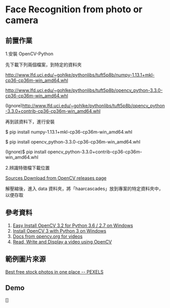 # Face Recognition from photo or camera

## 前置作業
1.安裝 OpenCV-Python

先下載下列兩個檔案，到特定的資料夾

http://www.lfd.uci.edu/~gohlke/pythonlibs/tuft5p8b/numpy-1.13.1+mkl-cp36-cp36m-win_amd64.whl

http://www.lfd.uci.edu/~gohlke/pythonlibs/tuft5p8b/opencv_python-3.3.0-cp36-cp36m-win_amd64.whl

(Ignore)http://www.lfd.uci.edu/~gohlke/pythonlibs/tuft5p8b/opencv_python-3.3.0+contrib-cp36-cp36m-win_amd64.whl


再到該資料下，進行安裝

$ pip install numpy-1.13.1+mkl-cp36-cp36m-win_amd64.whl

$ pip install opencv_python-3.3.0-cp36-cp36m-win_amd64.whl

(Ignore)$ pip install opencv_python-3.3.0+contrib-cp36-cp36m-win_amd64.whl


2.辨識特徵檔下載位置

[Sources Download from OpenCV releases page](http://opencv.org/releases.html "Sources Download from OpenCV releases page")

解壓縮後，進入 data 資料夾，將「haarcascades」放到專案的特定資料夾中，以便存取

## 參考資料
1. [Easy Install OpenCV 3.2 for Python 3.6 / 2.7 on Windows](https://www.scivision.co/install-opencv-python-windows/ "Easy Install OpenCV 3.2 for Python 3.6 / 2.7 on Windows")
2. [Install OpenCV 3 with Python 3 on Windows](https://www.solarianprogrammer.com/2016/09/17/install-opencv-3-with-python-3-on-windows/ "Install OpenCV 3 with Python 3 on Windows")
3. [Docs from opencv.org for videos](http://docs.opencv.org/3.0-beta/doc/py_tutorials/py_gui/py_video_display/py_video_display.html "Docs from opencv.org for videos")
4. [Read, Write and Display a video using OpenCV](https://www.learnopencv.com/read-write-and-display-a-video-using-opencv-cpp-python/ "Read, Write and Display a video using OpenCV")

## 範例圖片來源
[Best free stock photos in one place -- PEXELS](https://www.pexels.com/ "Best free stock photos in one place -- PEXELS")

## Demo
[]
